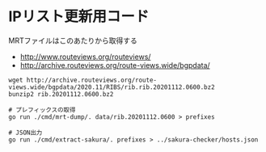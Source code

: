 # IPリスト更新用コード

MRTファイルはこのあたりから取得する

- http://www.routeviews.org/routeviews/
- http://archive.routeviews.org/route-views.wide/bgpdata/

```shell
wget http://archive.routeviews.org/route-views.wide/bgpdata/2020.11/RIBS/rib.rib.20201112.0600.bz2
bunzip2 rib.20201112.0600.bz2

# プレフィックスの取得
go run ./cmd/mrt-dump/. data/rib.20201112.0600 > prefixes

# JSON出力
go run ./cmd/extract-sakura/. prefixes > ../sakura-checker/hosts.json
```


